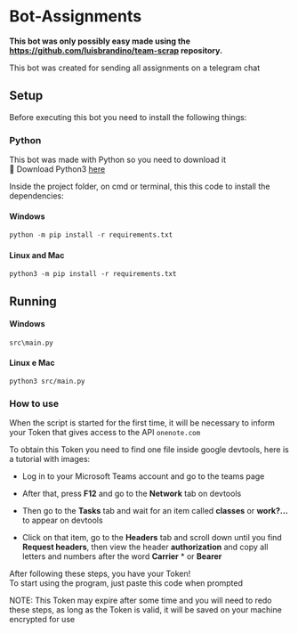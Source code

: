 # Bot-Assignments

**This bot was only possibly easy made using the https://github.com/luisbrandino/team-scrap repository.**

This bot was created for sending all assignments on a telegram chat </p>

## Setup

Before executing this bot you need to install the following things:

### Python

This bot was made with Python so you need to download it<br>
:snake: Download Python3 [here](https://www.python.org/downloads/)

Inside the project folder, on cmd or terminal, this this code to install the dependencies: 

#### Windows
~~~python
python -m pip install -r requirements.txt
~~~

#### Linux and Mac
~~~python3
python3 -m pip install -r requirements.txt
~~~

## Running

#### Windows
```
src\main.py
```

#### Linux e Mac
```
python3 src/main.py
```

### How to use

When the script is started for the first time, it will be necessary to inform your Token that gives access to the API `onenote.com`

To obtain this Token you need to find one file inside google devtools, here is a tutorial with images:

- Log in to your Microsoft Teams account and go to the teams page <br>

- After that, press **F12** and go to the **Network** tab on devtools <br>

- Then go to the **Tasks** tab and wait for an item called **classes** or **work?...** to appear on devtools <br>

- Click on that item, go to the **Headers** tab and scroll down until you find **Request headers**, then view the header **authorization** and copy all letters and numbers after the word **Carrier** * or **Bearer**<br>

After following these steps, you have your Token! <br>
To start using the program, just paste this code when prompted

NOTE: This Token may expire after some time and you will need to redo these steps, as long as the Token is valid, it will be saved on your machine encrypted for use
